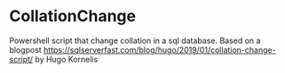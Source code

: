 # CollationChange

Powershell script that change collation in a sql database.
Based on a blogpost https://sqlserverfast.com/blog/hugo/2019/01/collation-change-script/
by Hugo Kornelis